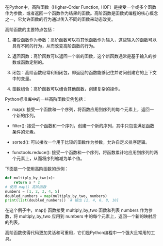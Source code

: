在Python中，高阶函数（Higher-Order Function, HOF）是接受一个或多个函数作为参数，或者返回一个函数作为结果的函数。高阶函数是函数式编程的核心概念之一，它允许函数的行为通过传入不同的函数来动态改变。

高阶函数的主要特点包括：

1. 接受函数作为参数：高阶函数可以将其他函数作为输入，这些输入的函数可以具有不同的行为，从而改变高阶函数的行为。

1. 返回函数：高阶函数可以返回一个新的函数，这个新函数通常是基于输入的参数或函数定制的。

1. 闭包：高阶函数经常利用闭包，即返回的函数能够记住并访问创建它的上下文中的变量。

1. 函数组合：高阶函数可以组合其他函数，创建复杂的操作。

Python标准库中的一些高阶函数实例包括：

- map(): 接受一个函数和一个序列，将函数应用到序列的每个元素上，返回一个新的序列。

- filter(): 接受一个函数和一个序列，创建一个新的序列，其中只包含满足函数条件的元素。

- sorted(): 可以接收一个用于比较的函数作为参数，允许自定义排序逻辑。

- functools.reduce(): 接受一个函数和一个序列，将函数累计地应用到序列的两个元素上，从而将序列缩减为单个值。

下面是一个使用高阶函数的示例：

```python
def multiply_by_two(x):
    return x * 2
# 使用 map() 高阶函数
numbers = [1, 2, 3, 4, 5]
doubled_numbers = map(multiply_by_two, numbers)
print(list(doubled_numbers))  # 输出 [2, 4, 6, 8, 10]
```

在这个例子中，map() 函数接受 multiply_by_two 函数和列表 numbers 作为参数，将 multiply_by_two 应用到 numbers 中的每个元素上，返回一个新的映射后的列表。

高阶函数使得代码更加灵活和可重用，它们是Python编程中一个强大且常用的工具。